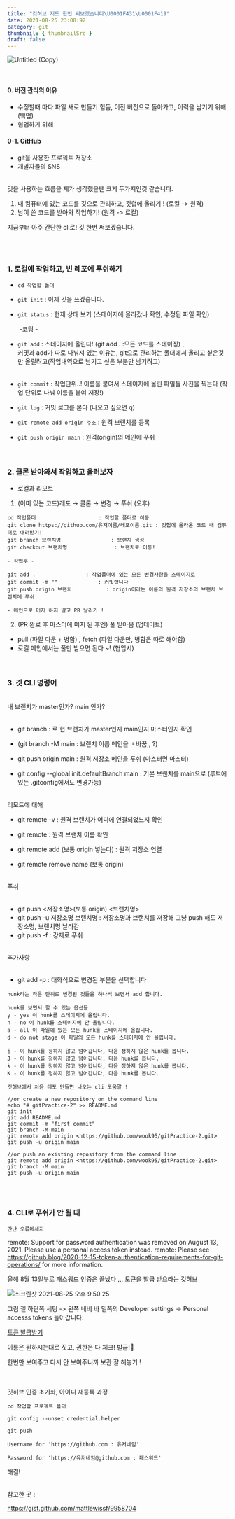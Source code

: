 ```yaml
---
title: "깃허브 저도 한번 써보겠습니다\U0001F431\U0001F419"
date: 2021-08-25 23:08:92
category: git
thumbnail: { thumbnailSrc }
draft: false
---
```


![Untitled (Copy)](../../assets/git-title.png)

<br>

#### 0. 버전 관리의 이유

- 수정할때 마다 파일 새로 만들기 힘듬, 이전 버전으로 돌아가고, 이력을 남기기 위해(백업)
- 협업하기 위해

#### 0-1. GitHub

- git을 사용한 프로젝트 저장소
- 개발자들의 SNS
  <br><br>

깃을 사용하는 흐름을 제가 생각했을땐 크게 두가지인것 같습니다.

1. 내 컴퓨터에 있는 코드를 깃으로 관리하고, 깃헙에 올리기 ! (로컬 -> 원격)
2. 남이 쓴 코드를 받아와 작업하기! (원격 -> 로컬)

지금부터 아주 간단한 cli로! 깃 한번 써보겠습니다.
<br><br> <br><br>

### 1. 로컬에 작업하고, 빈 레포에 푸쉬하기

- `cd 작업할 폴더`

- `git init` : 이제 깃을 쓰겠습니다.

- `git status` : 현재 상태 보기 (스테이지에 올라갔나 확인, 수정된 파일 확인)

  ​ -코딩 -

- `git add` : 스테이지에 올린다! (git add . :모든 코드를 스테이징) ,  
  커밋과 add가 따로 나눠져 있는 이유는, git으로 관리하는 폴더에서 올리고 싶은것만 올릴려고(작업내역으로 남기고 싶은 부분만 남기려고) <br><br>
- `git commit` : 작업단위..! 이름을 붙여서 스테이지에 올린 파일들 사진을 찍는다 (작업 단위로 나눠 이름을 붙여 저장!)

- `git log` : 커밋 로그를 본다 (나오고 싶으면 q)

- `git remote add origin 주소` : 원격 브랜치를 등록

- `git push origin main` : 원격(origin)의 메인에 푸쉬
  <br><br><br>

### 2. 클론 받아와서 작업하고 올려보자

- 로컬과 리모트

1. (이미 있는 코드)레포 → 클론 → 변경 → 푸쉬 (오후)

```tsx
cd 작업폴더                    : 작업할 폴더로 이동
git clone https://github.com/유저이름/레포이름.git : 깃헙에 올라온 코드 내 컴퓨터로 내려받기!
git branch 브랜치명                : 브랜치 생성
git checkout 브랜치명               : 브랜치로 이동!

- 작업후 -

git add .                : 작업폴더에 있는 모든 변경사항을 스테이지로
git commit -m ""             : 커밋합니다
git push origin 브랜치           : origin이라는 이름의 원격 저장소의 브랜치 브랜치에 푸쉬

- 메인으로 머지 하지 말고 PR 날리기 !
```

2. (PR 완료 후 마스터에 머지 된 후엔) 풀 받아옴 (업데이트)

- pull (파일 다운 + 병합) , fetch (파일 다운만, 병합은 따로 해야함)
- 로컬 메인에서는 풀만 받으면 된다 ~! (협업시)
  <br><br><br>

### 3. 깃 CLI 명령어

<br>
내 브랜치가 master인가? main 인가?
<br><br>

- git branch : 로 현 브랜치가 master인지 main인지 마스터인지 확인

- (git branch -M main : 브랜치 이름 메인을 ㅗ바꿈,, ?)

- git push origin main : 원격 저장소 메인을 푸쉬 (마스터면 마스터)

- git config --global init.defaultBranch main : 기본 브랜치를 main으로 (루트에 있는 .gitconfig에서도 변경가능)
  <br><br>

리모트에 대해

- git remote -v : 원격 브랜치가 어디에 연결되었느지 확인

- git remote : 원격 브랜치 이름 확인

- git remote add <name>(보통 origin 넣는다) <url> : 원격 저장소 연결

- git remote remove name (보통 origin)

<br>
푸쉬
<br><br>

- git push <저장소명>(보통 origin) <브랜치명>
- git push -u 저장소명 브랜치명 : 저장소명과 브랜치를 저장해 그냥 push 해도 저장소명, 브랜치명 날라감
- git push -f : 강제로 푸쉬

<br>
추가사항
<br><br>

- git add -p : 대화식으로 변경된 부분을 선택합니다

```
hunk라는 작은 단위로 변경된 것들을 하나씩 보면서 add 합니다.

hunk를 보면서 할 수 있는 옵션들
y - yes 이 hunk를 스테이지에 올립니다.
n - no 이 hunk를 스테이지에 안 올립니다.
a - all 이 파일에 있는 모든 hunk를 스테이지에 올립니다.
d - do not stage 이 파일의 모든 hunk를 스테이지에 안 올립니다.

j - 이 hunk를 정하지 않고 넘어갑니다, 다음 정하지 않은 hunk를 봅니다.
J - 이 hunk를 정하지 않고 넘어갑니다, 다음 hunk를 봅니다.
k - 이 hunk를 정하지 않고 넘어갑니다, 다음 정하지 않은 hunk를 봅니다.
K - 이 hunk를 정하지 않고 넘어갑니다, 다음 hunk를 봅니다.
```

```tsx
깃허브에서 처음 레포 만들면 나오는 cli 도움말 !

//or create a new repository on the command line
echo "# gitPractice-2" >> README.md
git init
git add README.md
git commit -m "first commit"
git branch -M main
git remote add origin <https://github.com/wook95/gitPractice-2.git>
git push -u origin main

//or push an existing repository from the command line
git remote add origin <https://github.com/wook95/gitPractice-2.git>
git branch -M main
git push -u origin main
```

<br><br>

### 4. CLI로 푸쉬가 안 될 때

`만난 오류메세지`

remote: Support for password authentication was removed on August 13, 2021. Please use a personal access token instead.
remote: Please see <https://github.blog/2020-12-15-token-authentication-requirements-for-git-operations/> for more information.

올해 8월 13일부로 패스워드 인증은 끝났다 ,,, 토큰을 발급 받으라는 깃허브

![스크린샷 2021-08-25 오후 9.50.25](../../assets/git-sc.png)

그림 젤 하단쪽 세팅 -> 왼쪽 네비 바 밑쪽의 Developer settings -> Personal accesss tokens 들어갑니다.

[토큰 발급받기](https://github.com/settings/tokens)

이름은 원하시는대로 짓고, 권한은 다 체크! 발급!🥳

한번만 보여주고 다시 안 보여주니까 보관 잘 해놓기 !<br><br><br>

깃허브 인증 초기화, 아이디 재등록 과정

`cd 작업할 프로젝트 폴더`

`git config --unset credential.helper`

`git push`

`Username for 'https://github.com : 유저네임'`

`Password for 'https://유저네임@github.com : 패스워드'`

해결!

<br>
참고한 곳 :

<https://gist.github.com/mattlewissf/9958704>
